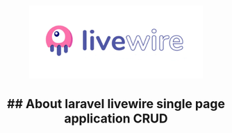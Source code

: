 <p align="center"><a href="#" target="_blank"><img src="public/livewire.png" width="400"></a></p>

<h1 align="center">
## About
laravel livewire single page application CRUD 
</h1>

